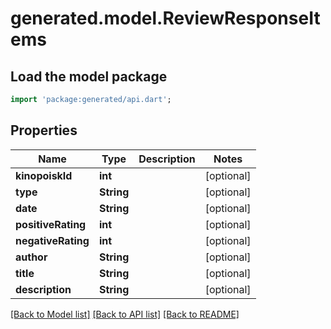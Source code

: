 # generated.model.ReviewResponseItems

## Load the model package
```dart
import 'package:generated/api.dart';
```

## Properties
Name | Type | Description | Notes
------------ | ------------- | ------------- | -------------
**kinopoiskId** | **int** |  | [optional] 
**type** | **String** |  | [optional] 
**date** | **String** |  | [optional] 
**positiveRating** | **int** |  | [optional] 
**negativeRating** | **int** |  | [optional] 
**author** | **String** |  | [optional] 
**title** | **String** |  | [optional] 
**description** | **String** |  | [optional] 

[[Back to Model list]](../README.md#documentation-for-models) [[Back to API list]](../README.md#documentation-for-api-endpoints) [[Back to README]](../README.md)



